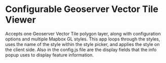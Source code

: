 # Configurable Geoserver Vector Tile Viewer

Accepts one Geoserver Vector Tile polygon layer, along with 
configuration options and multiple Mapbox GL styles. 
This app loops through the styles, uses the name of the style within 
the style picker, and applies the style on the client side.
Also in the config.js file are the display fields that the
info popup uses to display feature information.
